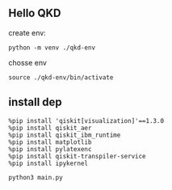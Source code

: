 ## Hello QKD


create env:
```
python -m venv ./qkd-env
```
chosse env
```
source ./qkd-env/bin/activate
```

## install dep
```
%pip install 'qiskit[visualization]'==1.3.0
%pip install qiskit_aer
%pip install qiskit_ibm_runtime
%pip install matplotlib
%pip install pylatexenc
%pip install qiskit-transpiler-service
%pip install ipykernel 
```

```
python3 main.py
```